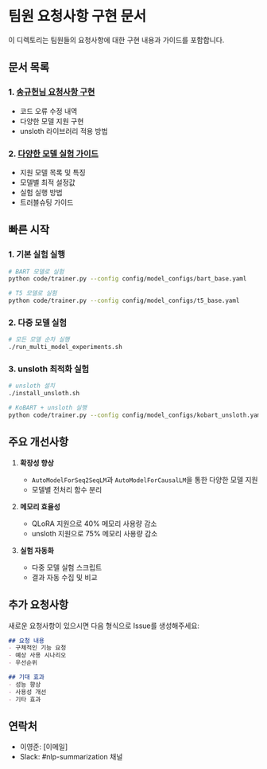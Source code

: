 # 팀원 요청사항 구현 문서

이 디렉토리는 팀원들의 요청사항에 대한 구현 내용과 가이드를 포함합니다.

## 문서 목록

### 1. [송규헌님 요청사항 구현](송규헌님_요청사항_구현.md)
- 코드 오류 수정 내역
- 다양한 모델 지원 구현
- unsloth 라이브러리 적용 방법

### 2. [다양한 모델 실험 가이드](다양한_모델_실험_가이드.md)
- 지원 모델 목록 및 특징
- 모델별 최적 설정값
- 실험 실행 방법
- 트러블슈팅 가이드

## 빠른 시작

### 1. 기본 실험 실행
```bash
# BART 모델로 실험
python code/trainer.py --config config/model_configs/bart_base.yaml

# T5 모델로 실험
python code/trainer.py --config config/model_configs/t5_base.yaml
```

### 2. 다중 모델 실험
```bash
# 모든 모델 순차 실행
./run_multi_model_experiments.sh
```

### 3. unsloth 최적화 실험
```bash
# unsloth 설치
./install_unsloth.sh

# KoBART + unsloth 실행
python code/trainer.py --config config/model_configs/kobart_unsloth.yaml
```

## 주요 개선사항

1. **확장성 향상**
   - `AutoModelForSeq2SeqLM`과 `AutoModelForCausalLM`을 통한 다양한 모델 지원
   - 모델별 전처리 함수 분리

2. **메모리 효율성**
   - QLoRA 지원으로 40% 메모리 사용량 감소
   - unsloth 지원으로 75% 메모리 사용량 감소

3. **실험 자동화**
   - 다중 모델 실험 스크립트
   - 결과 자동 수집 및 비교

## 추가 요청사항

새로운 요청사항이 있으시면 다음 형식으로 Issue를 생성해주세요:

```markdown
## 요청 내용
- 구체적인 기능 요청
- 예상 사용 시나리오
- 우선순위

## 기대 효과
- 성능 향상
- 사용성 개선
- 기타 효과
```

## 연락처

- 이영준: [이메일]
- Slack: #nlp-summarization 채널
